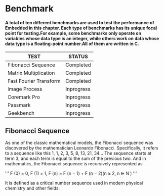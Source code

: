 # Benchmark

#### A total of ten different benchmarks are used to test the performance of Embedded in this chapter. Each type of benchmarks has its unique focal point for testing.For example, some benchmarks only operate on variables whose data type is an integer, while others work on data whose data type is a floating-point number.All of them are written in C.

|          TEST           |    STATUS    |
| ------------------------| -------------|
| Fibonacci Sequence      | Completed    |
| Matrix Multiplication   | Completed    |
| Fast Fourier Transform  | Completed    |
| Image Process           | Inprogress   |
| Coremark Pro            | Inprogress   | 
| Passmark                | Inprogress   |
| Geekbench               | Inprogress   |

## Fibonacci Sequence

As one of the classic mathematical models, the Fibonacci sequence was discovered by the mathematician Leonardo Fibonacci. Specifically, it refers to a sequence like this 1, 1, 2, 3, 5, 8, 13, 21, 34... The sequence starts at term 3, and each term is equal to the sum of the previous two. And in mathematics, the Fibonacci sequence is recursively represented as

'''
F (0) = 0,
F (1) = 1,
F (n) = F (n − 1) + F (n − 2)(n ≥ 2, n ∈ N )
'''

It is defined as a critical number sequence used in modern physical chemistry and other fields.

